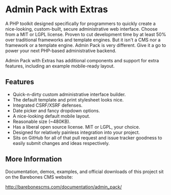 Admin Pack with Extras
======================

A PHP toolkit designed specifically for programmers to quickly create a nice-looking, custom-built, secure administrative web interface.  Choose from a MIT or LGPL license.  Proven to cut development time by at least 50% over traditional frameworks and template engines.  But it isn't a CMS nor a framework or a template engine.  Admin Pack is very different.  Give it a go to power your next PHP-based administrative backend.

Admin Pack with Extras has additional components and support for extra features, including an example mobile-ready layout.

Features
--------

* Quick-n-dirty custom administrative interface builder.
* The default template and print stylesheet looks nice.
* Integrated CSRF/XSRF defenses.
* Date picker and fancy dropdown options.
* A nice-looking default mobile layout.
* Reasonable size (~480KB).
* Has a liberal open source license.  MIT or LGPL, your choice.
* Designed for relatively painless integration into your project.
* Sits on GitHub for all of that pull request and issue tracker goodness to easily submit changes and ideas respectively.

More Information
----------------

Documentation, demos, examples, and official downloads of this project sit on the Barebones CMS website:

http://barebonescms.com/documentation/admin_pack/
